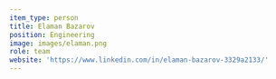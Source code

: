 ```yaml
---
item_type: person
title: Elaman Bazarov
position: Engineering
image: images/elaman.png
role: team
website: 'https://www.linkedin.com/in/elaman-bazarov-3329a2133/'
---
```


